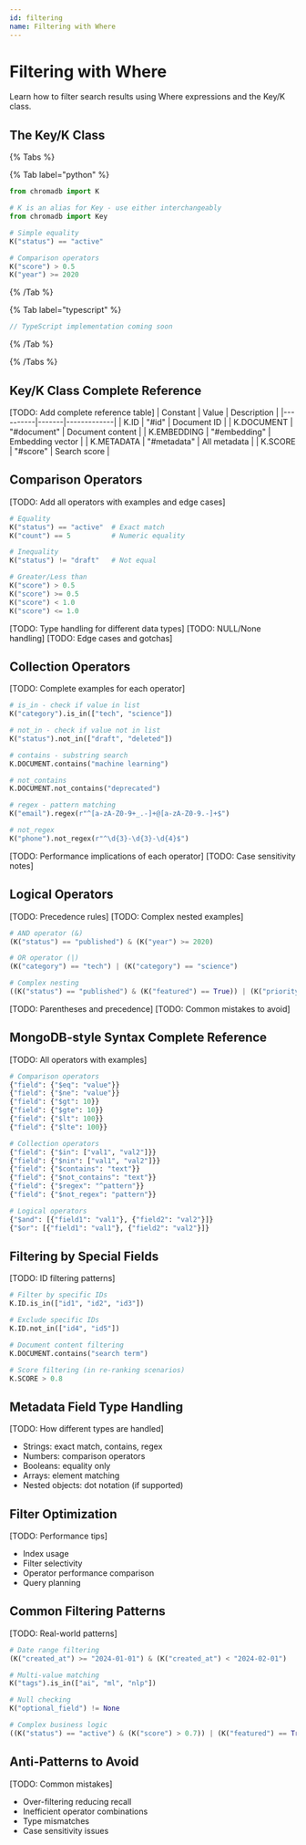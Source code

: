 ```yaml
---
id: filtering
name: Filtering with Where
---
```


# Filtering with Where

Learn how to filter search results using Where expressions and the Key/K class.

## The Key/K Class

{% Tabs %}

{% Tab label="python" %}
```python
from chromadb import K

# K is an alias for Key - use either interchangeably
from chromadb import Key

# Simple equality
K("status") == "active"

# Comparison operators
K("score") > 0.5
K("year") >= 2020
```
{% /Tab %}

{% Tab label="typescript" %}
```typescript
// TypeScript implementation coming soon
```
{% /Tab %}

{% /Tabs %}

## Key/K Class Complete Reference

[TODO: Add complete reference table]
| Constant | Value | Description |
|----------|-------|-------------|
| K.ID | "#id" | Document ID |
| K.DOCUMENT | "#document" | Document content |
| K.EMBEDDING | "#embedding" | Embedding vector |
| K.METADATA | "#metadata" | All metadata |
| K.SCORE | "#score" | Search score |

## Comparison Operators

[TODO: Add all operators with examples and edge cases]
```python
# Equality
K("status") == "active"  # Exact match
K("count") == 5          # Numeric equality

# Inequality
K("status") != "draft"   # Not equal

# Greater/Less than
K("score") > 0.5
K("score") >= 0.5
K("score") < 1.0
K("score") <= 1.0
```

[TODO: Type handling for different data types]
[TODO: NULL/None handling]
[TODO: Edge cases and gotchas]

## Collection Operators

[TODO: Complete examples for each operator]
```python
# is_in - check if value in list
K("category").is_in(["tech", "science"])

# not_in - check if value not in list
K("status").not_in(["draft", "deleted"])

# contains - substring search
K.DOCUMENT.contains("machine learning")

# not_contains
K.DOCUMENT.not_contains("deprecated")

# regex - pattern matching
K("email").regex(r"^[a-zA-Z0-9+_.-]+@[a-zA-Z0-9.-]+$")

# not_regex
K("phone").not_regex(r"^\d{3}-\d{3}-\d{4}$")
```

[TODO: Performance implications of each operator]
[TODO: Case sensitivity notes]

## Logical Operators

[TODO: Precedence rules]
[TODO: Complex nested examples]
```python
# AND operator (&)
(K("status") == "published") & (K("year") >= 2020)

# OR operator (|)
(K("category") == "tech") | (K("category") == "science")

# Complex nesting
((K("status") == "published") & (K("featured") == True)) | (K("priority") > 5)
```

[TODO: Parentheses and precedence]
[TODO: Common mistakes to avoid]

## MongoDB-style Syntax Complete Reference

[TODO: All operators with examples]
```python
# Comparison operators
{"field": {"$eq": "value"}}
{"field": {"$ne": "value"}}
{"field": {"$gt": 10}}
{"field": {"$gte": 10}}
{"field": {"$lt": 100}}
{"field": {"$lte": 100}}

# Collection operators
{"field": {"$in": ["val1", "val2"]}}
{"field": {"$nin": ["val1", "val2"]}}
{"field": {"$contains": "text"}}
{"field": {"$not_contains": "text"}}
{"field": {"$regex": "^pattern"}}
{"field": {"$not_regex": "pattern"}}

# Logical operators
{"$and": [{"field1": "val1"}, {"field2": "val2"}]}
{"$or": [{"field1": "val1"}, {"field2": "val2"}]}
```

## Filtering by Special Fields

[TODO: ID filtering patterns]
```python
# Filter by specific IDs
K.ID.is_in(["id1", "id2", "id3"])

# Exclude specific IDs
K.ID.not_in(["id4", "id5"])

# Document content filtering
K.DOCUMENT.contains("search term")

# Score filtering (in re-ranking scenarios)
K.SCORE > 0.8
```

## Metadata Field Type Handling

[TODO: How different types are handled]
- Strings: exact match, contains, regex
- Numbers: comparison operators
- Booleans: equality only
- Arrays: element matching
- Nested objects: dot notation (if supported)

## Filter Optimization

[TODO: Performance tips]
- Index usage
- Filter selectivity
- Operator performance comparison
- Query planning

## Common Filtering Patterns

[TODO: Real-world patterns]
```python
# Date range filtering
(K("created_at") >= "2024-01-01") & (K("created_at") < "2024-02-01")

# Multi-value matching
K("tags").is_in(["ai", "ml", "nlp"])

# Null checking
K("optional_field") != None

# Complex business logic
((K("status") == "active") & (K("score") > 0.7)) | (K("featured") == True)
```

## Anti-Patterns to Avoid

[TODO: Common mistakes]
- Over-filtering reducing recall
- Inefficient operator combinations
- Type mismatches
- Case sensitivity issues